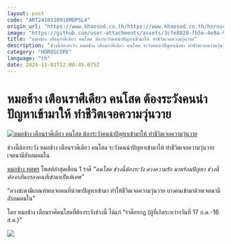 ```yaml
---
layout: post
code: "ART2410310916MOPSL4"
origin_url: "https://www.khaosod.co.th/https://www.khaosod.co.th/horoscope/news_9470336"
image: "https://github.com/user-attachments/assets/3cfe8020-fb5e-4e9a-9247-bc96aa194f4a"
title: "หมอช้าง เตือนราศีเดียว คนโสด ต้องระวังคนนำปัญหาเข้ามาให้ ทำชีวิตเจอความวุ่นวาย"
description: "ช่วงนี้ต้องระวัง หมอช้าง เตือนราศีเดียว คนโสด ระวังคนนำปัญหาเข้ามา ทำชีวิตเจอความวุ่นวาย เจตนามีลับลมคมใน หมอช้าง ทศพร โพสต์ล่าสุดเตือน 1 ราศี"
category: "HOROSCOPE"
language: "th"
date: 2024-11-01T12:00:45.075Z
---
```


# หมอช้าง เตือนราศีเดียว คนโสด ต้องระวังคนนำปัญหาเข้ามาให้ ทำชีวิตเจอความวุ่นวาย

[![หมอช้าง เตือนราศีเดียว คนโสด ต้องระวังคนนำปัญหาเข้ามาให้ ทำชีวิตเจอความวุ่นวาย](https://www.khaosod.co.th/wpapp/uploads/2024/10/mchangraseelove2210679998.jpg "หมอช้าง เตือนราศีเดียว คนโสด ต้องระวังคนนำปัญหาเข้ามาให้ ทำชีวิตเจอความวุ่นวาย")](https://www.khaosod.co.th/wpapp/uploads/2024/10/mchangraseelove2210679998.jpg)

ช่วงนี้ต้องระวัง หมอช้าง เตือนราศีเดียว คนโสด ระวังคนนำปัญหาเข้ามาให้ ทำชีวิตเจอความวุ่นวาย เจตนามีลับลมคมใน

[หมอช้าง ทศพร](https://www.facebook.com/Master.Chang/) โพสต์ล่าสุดเตือน 1 ราศี _“คนโสด ช่วงนี้ต้องระวัง ดวงความรัก มาพร้อมปัญหา ช่วงนี้ต้องกลั่นกรองคนที่เข้ามาเป็นพิเศษ”_

“ดวงชะตามีเกณฑ์พบเจอคนที่นำพาปัญหาเข้ามา ทำให้ชีวิตเจอความวุ่นวาย บางคนเข้ามาด้วยเจตนามีลับลมคมใน”

โดย หมอช้าง เตือนราศีคนโสดที่ต้องระวังช่วงนี้ ได้แก่ “ราศีกรกฎ (ผู้ที่เกิดระหว่างวันที่ 17 ก.ค.-16 ส.ค.)”

[![](https://www.khaosod.co.th/wpapp/uploads/2024/10/cats-26.jpg)](https://www.khaosod.co.th/wpapp/uploads/2024/10/cats-26.jpg)